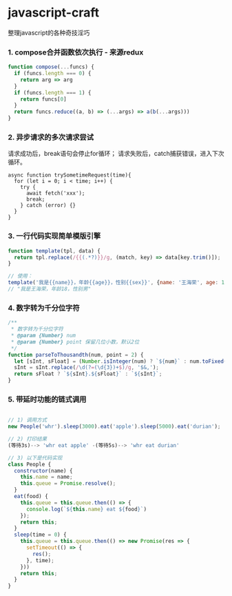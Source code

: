 # javascript-craft
整理javascript的各种奇技淫巧

### 1. compose合并函数依次执行 - 来源redux

```javascript
function compose(...funcs) {
  if (funcs.length === 0) {
    return arg => arg
  }
  if (funcs.length === 1) {
    return funcs[0]
  }
  return funcs.reduce((a, b) => (...args) => a(b(...args)))
}
```

### 2. 异步请求的多次请求尝试

请求成功后，break语句会停止for循环；
请求失败后，catch捕获错误，进入下次循环。

```
async function trySometimeRequest(time){
  for (let i = 0; i < time; i++) {
    try {
      await fetch('xxx');
      break;
    } catch (error) {}
  }
}
```

### 3. 一行代码实现简单模版引擎

```javascript
function template(tpl, data) {
  return tpl.replace(/{{(.*?)}}/g, (match, key) => data[key.trim()]);
}

// 使用：
template('我是{{name}}，年龄{{age}}，性别{{sex}}', {name: '王海荣', age: 18, sex: '男'}); 
// "我是王海荣，年龄18，性别男"
```

### 4. 数字转为千分位字符

```javascript
/**
 * 数字转为千分位字符
 * @param {Number} num
 * @param {Number} point 保留几位小数，默认2位
 */
function parseToThousandth(num, point = 2) {
  let [sInt, sFloat] = (Number.isInteger(num) ? `${num}` : num.toFixed(point)).split('.');
  sInt = sInt.replace(/\d(?=(\d{3})+$)/g, '$&,');
  return sFloat ? `${sInt}.${sFloat}` : `${sInt}`;
}
```

### 5. 带延时功能的链式调用

```javascript

// 1) 调用方式
new People('whr').sleep(3000).eat('apple').sleep(5000).eat('durian');

// 2) 打印结果
(等待3s)--> 'whr eat apple' -(等待5s)--> 'whr eat durian'

// 3) 以下是代码实现
class People {
  constructor(name) {
    this.name = name;
    this.queue = Promise.resolve();
  }
  eat(food) {
    this.queue = this.queue.then(() => {
      console.log(`${this.name} eat ${food}`)
    });
    return this;
  }
  sleep(time = 0) {
    this.queue = this.queue.then(() => new Promise(res => {
      setTimeout(() => {
        res();
      }, time);
    }))
    return this;
  }
}
```

